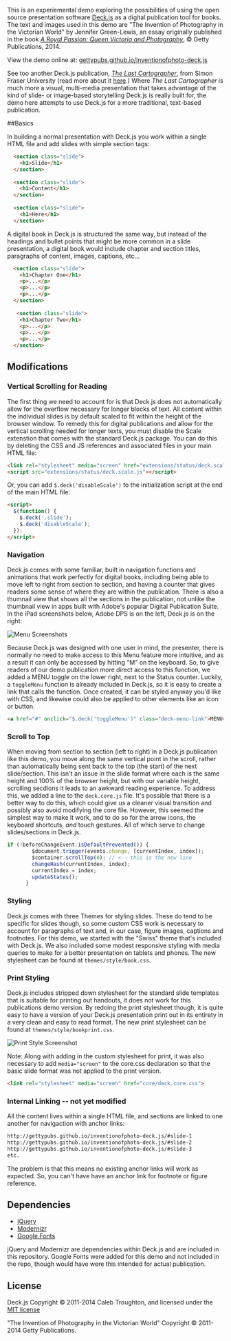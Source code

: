 This is an experiemental demo exploring the possibilities of using the open source presentation software [Deck.js](http://imakewebthings.com/deck.js/) as a digital publication tool for books. The text and images used in this demo are "The Invention of Photography in the Victorian World" by Jennifer Green-Lewis, an essay originally published in the book [*A Royal Passion: Queen Victoria and Photography*](http://shop.getty.edu/products/a-royal-passion-queen-victoria-and-photography-978-1606061558), © Getty Publications, 2014.

View the demo online at: [gettypubs.github.io/inventionofphoto-deck.js](http://gettypubs.github.io/inventionofphoto-deck.js)

See too another Deck.js publication, [*The Last Cartographer*](http://digitalpathways.net/lastcartographer/original/), from Simon Fraser University (read more about it [here](http://digitalpathways.net/).) Where *The Last Cartographer* is much more a visual, multi-media presentation that takes advantage of the kind of slide- or image-based storytelling Deck.js is really built for, the demo here attempts to use Deck.js for a more traditional, text-based publication.

##Basics

In building a normal presentation with Deck.js you work within a single HTML file and add slides with simple section tags:

```html
  <section class="slide">
    <h1>Slide</h1>
  </section>
  
  <section class="slide">
    <h1>Content</h1>
  </section>
  
  <section class="slide">
    <h1>Here</h1>
  </section>
```

A digital book in Deck.js is structured the same way, but instead of the headings and bullet points that might be more common in a slide presentation, a digital book would include chapter and section titles, paragraphs of content, images, captions, etc...

```html
  <section class="slide">
    <h1>Chapter One</h1>
    <p>...</p>
    <p>...</p>
    <p>...</p>
  </section>
  
   <section class="slide">
    <h1>Chapter Two</h1>
    <p>...</p>
    <p>...</p>
    <p>...</p>
  </section>
```

## Modifications

### Vertical Scrolling for Reading

The first thing we need to account for is that Deck.js does not automatically allow for the overflow necessary for longer blocks of text. All content within the individual slides is by default scaled to fit within the height of the browser window. To remedy this for digital publications and allow for the vertical scrolling needed for longer texts, you must disable the Scale extenstion that comes with the standard Deck.js package. You can do this by deleting the CSS and JS references and associated files in your main HTML file:

```html
<link rel="stylesheet" media="screen" href="extensions/status/deck.scale.css">
<script src="extensions/status/deck.scale.js"></script>
```

Or, you can add `$.deck('disableScale')` to the initialization script at the end of the main HTML file:

```html
<script>
  $(function() {
    $.deck('.slide');
    $.deck('disableScale');
  });
</script>
```

### Navigation

Deck.js comes with some familiar, built in navigation functions and animations that work perfectly for digital books, including being able to move left to right from section to section, and having a counter that gives readers some sense of where they are within the publication. There is also a thumnail view that shows all the sections in the publication, not unlike the thumbnail view in apps built with Adobe's popular Digital Publication Suite. In the iPad screenshots below, Adobe DPS is on the left, Deck.js is on the right:

![Menu Screenshots](https://github.com/gettypubs/inventionofphoto-deck.js/blob/gh-pages/images/readme_01.png)

Because Deck.js was designed with one user in mind, the presenter, there is normally no need to make access to this Menu feature more intuitive, and as a result it can only be accessed by hitting "M" on the keyboard. So, to give readers of our demo publication more direct access to this function, we added a MENU toggle on the lower right, next to the Status counter. Luckily, a `toggleMenu` function is already included in Deck.js, so it is easy to create a link that calls the function. Once created, it can be styled anyway you'd like with CSS, and likewise could also be applied to other elements like an icon or button.

```html
<a href="#" onclick="$.deck('toggleMenu')" class="deck-menu-link">MENU</a>
```

### Scroll to Top

When moving from section to section (left to right) in a Deck.js publication like this demo, you move along the same vertical point in the scroll, rather than automatically being sent back to the top (the start) of the next slide/section. This isn't an issue in the slide format where each is the same height and 100% of the browser height, but with our variable height, scrolling secdions it leads to an awkward reading experience. To address this, we added a line to the `deck.core.js` file. It's possible that there is a better way to do this, which could give us a cleaner visual transition and possibly also avoid modifying the core file. However, this seemed the simplest way to make it work, and to do so for the arrow icons, the keyboard shortcuts, *and* touch gestures. All of which serve to change slides/sections in Deck.js.

```js
if (!beforeChangeEvent.isDefaultPrevented()) {
        $document.trigger(events.change, [currentIndex, index]);
        $container.scrollTop(0); // <-- this is the new line
        changeHash(currentIndex, index);
        currentIndex = index;
        updateStates();
      }
```

### Styling

Deck.js comes with three Themes for styling slides. These do tend to be specific for slides though, so some custom CSS work is necessary to account for paragraphs of text and, in our case, figure images, captions and footnotes. For this demo, we started with the "Swiss" theme that's included with Deck.js. We also included some modest responsive styling with media queries to make for a better presentation on tablets and phones. The new stylesheet can be found at `themes/style/book.css`.

### Print Styling

Deck.js includes stripped down stylesheet for the standard slide templates that is suitable for printing out handouts, it does not work for this publications demo version. By redoing the print stylesheet though, it is quite easy to have a version of your Deck.js presentation print out in its entirety in a very clean and easy to read format. The new print stylesheet can be found at `themes/style/bookprint.css`.

![Print Style Screenshot](https://github.com/gettypubs/inventionofphoto-deck.js/blob/gh-pages/images/readme_02.png)

Note: Along with adding in the custom stylesheet for print, it was also necessary to add `media="screen"` to the core.css declaration so that the basic slide format was not applied to the print version.

```html
<link rel="stylesheet" media="screen" href="core/deck.core.css">
```

### Internal Linking -- not yet modified

All the content lives within a single HTML file, and sections are linked to one another for navigaction with anchor links:

```html
http://gettypubs.github.io/inventionofphoto-deck.js/#slide-1
http://gettypubs.github.io/inventionofphoto-deck.js/#slide-2
http://gettypubs.github.io/inventionofphoto-deck.js/#slide-3
etc.
```
The problem is that this means no existing anchor links will work as expected. So, you can't have have an anchor link for footnote or figure reference.

## Dependencies

- [jQuery](http://jquery.com)
- [Modernizr](http://modernizr.com)
- [Google Fonts](https://www.google.com/fonts)

jQuery and Modernizr are dependencies within Deck.js and are included in this repository. Google Fonts were added for this demo and not included in the repo, though would have were this intended for actual publication.

## License

Deck.js Copyright © 2011-2014 Caleb Troughton, and licensed under the [MIT license](https://github.com/imakewebthings/deck.js/blob/master/MIT-license.txt)

"The Invention of Photography in the Victorian World" Copyright © 2011-2014 Getty Publications.
